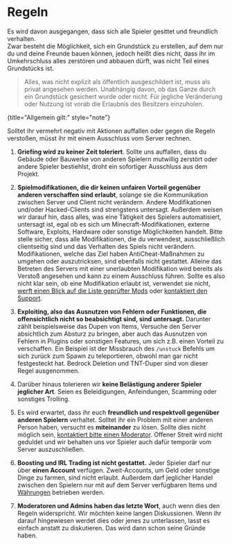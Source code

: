 [support]: support.md "Support, Erstattungen & Bugreport"

[verified-mods]: verified-mods.md "Liste der Geprüfte Modifikationen"

[economy]: economy.md "Economy-System"

# Regeln

Es wird davon ausgegangen, dass sich alle Spieler gesittet und freundlich verhalten. \
Zwar besteht die Möglichkeit, sich ein Grundstück zu erstellen, auf dem nur du und deine
Freunde bauen können, jedoch heißt dies nicht, dass ihr im Umkehrschluss alles zerstören
und abbauen dürft, was nicht Teil eines Grundstücks ist.

> Alles, was nicht explizit als öffentlich ausgeschildert ist, muss als
> privat angesehen werden. Unabhängig davon, ob das Ganze durch ein Grundstück gesichert
> wurde oder nicht. Für jegliche Veränderung oder Nutzung ist vorab die Erlaubnis des Besitzers
> einzuholen.
>
{title="Allgemein gilt:" style="note"}

Solltet ihr vermehrt negativ mit Aktionen auffallen oder gegen die Regeln verstoßen, müsst ihr
mit einem Ausschluss vom Server rechnen.

1. **Griefing wird zu keiner Zeit toleriert**. Sollte uns auffallen, dass du Gebäude oder Bauwerke
   von anderen Spielern mutwillig zerstört oder andere Spieler bestiehlst, droht ein sofortiger
   Ausschluss aus dem Projekt.

2. **Spielmodifikationen, die dir keinen unfairen Vorteil gegenüber anderen verschaffen sind
   erlaubt**, solange sie die Kommunikation zwischen Server und Client nicht verändern. Andere
   Modifikationen und/oder Hacked-Clients sind strengstens untersagt. Außerdem weisen wir darauf
   hin, dass alles, was eine Tätigkeit des Spielers automatisiert, untersagt ist, egal ob es sich um
   Minecraft-Modifikationen, externe Software, Exploits, Hardware oder sonstige Möglichkeiten
   handelt. Bitte stelle sicher, dass alle Modifikationen, die du verwendest,
   ausschließlich clientseitig sind und das Verhalten des Spiels nicht verändern. Modifikationen, welche das Ziel
   haben AntiCheat-Maßnahmen zu umgehen oder auszutricksen, sind ebenfalls nicht gestattet. Alleine das Betreten des Servers mit einer
   unerlaubten Modifikation wird bereits als Verstoß angesehen und kann zu einem Ausschluss führen. Sollte es also nicht klar sein,
   ob eine Modifikation erlaubt ist, verwendet sie nicht, [werft einen Blick auf die Liste geprüfter Mods][verified-mods]
   oder [kontaktiert den Support][support].

3. **Exploiting, also das Ausnutzen von Fehlern oder Funktionen, die offensichtlich nicht so beabsichtigt sind, sind untersagt.**
   Darunter zählt beispielsweise das Dupen von Items, Versuche den Server absichtlich zum
   Absturz zu bringen, aber auch das Ausnutzen von Fehlern in Plugins oder sonstigen Features, um sich z.B. einen Vorteil zu verschaffen.
   Ein Beispiel ist der Missbrauch des `/unstuck` Befehls um sich zurück zum Spawn zu teleportieren, obwohl man gar nicht festgesteckt hat.
   Bedrock Deletion und TNT-Duper sind von dieser Regel ausgenommen.

4. Darüber hinaus tolerieren wir **keine Belästigung anderer Spieler jeglicher Art**. Seien es
   Beleidigungen, Anfeindungen, Scamming oder sonstiges Trolling.

5. Es wird erwartet, dass ihr euch **freundlich und respektvoll gegenüber anderen Spielern**
   verhaltet. Solltet ihr ein Problem mit einer anderen Person haben, versucht es **miteinander** zu
   lösen. Sollte dies nicht möglich sein,
   [kontaktiert bitte einen Moderator][support]. Offener Streit wird nicht geduldet und wir behalten
   uns vor
   Spieler auch dafür temporär vom Server auszuschließen.

6. **Boosting und IRL Trading ist nicht gestattet.** Jeder Spieler darf nur über **einen Account**
   verfügen. Zweit-Accounts, um Geld oder sonstige Dinge zu farmen, sind nicht erlaubt. Außerdem darf
   jeglicher Handel zwischen den Spielern nur mit auf dem Server verfügbaren Items
   und [Währungen][economy]
   betrieben werden.

7. **Moderatoren und Admins haben das letzte Wort**, auch wenn dies den Regeln widerspricht. Wir
   möchten keine langen Diskussionen. Wenn ihr darauf hingewiesen werdet dies oder jenes zu
   unterlassen, lasst es einfach anstatt zu diskutieren. Das wird dann schon seine Gründe haben.
